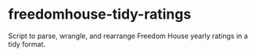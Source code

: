 # freedomhouse-tidy-ratings
Script to parse, wrangle, and rearrange Freedom House yearly ratings in a tidy format.
